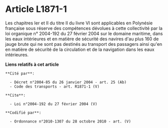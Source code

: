 # Article L1871-1

Les chapitres Ier et II du titre II du livre VI sont applicables en Polynésie française sous réserve des compétences dévolues
à cette collectivité par la loi organique n° 2004-192 du 27 février 2004 sur le domaine maritime, dans les eaux intérieures
et en matière de sécurité des navires d'au plus 160 de jauge brute qui ne sont pas destinés au transport des passagers ainsi
qu'en en matière de sécurité de la circulation et de la navigation dans les eaux intérieures.

**Liens relatifs à cet article**

	**Cité par**:

	  - Décret n°2004-85 du 26 janvier 2004 - art. 25 (Ab)
	  - Code des transports - art. R1871-1 (V)

	**Cite**:

	  - Loi n°2004-192 du 27 février 2004 (V)

	**Codifié par**:

	  - Ordonnance n°2010-1307 du 28 octobre 2010 - art. (V)
